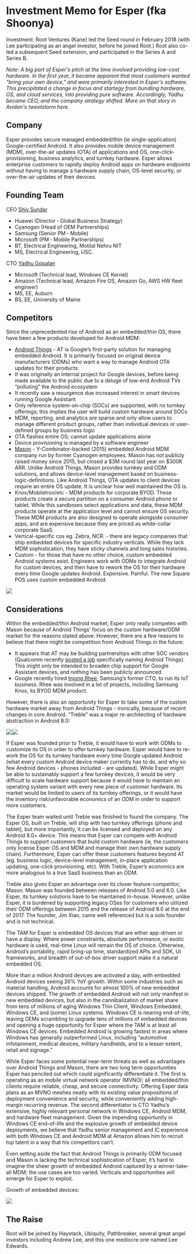# Investment Memo for Esper (fka Shoonya)
Investment: Root Ventures (Kane) led the Seed round in February 2018 (with Lee participating as an angel investor, before he joined Root.) Root also co-led a subsequent Seed extension, and participated in the Series A and Series B.

_Note: A big part of Esper's pitch at the time involved providing low-cost hardware. In the first year, it became apparent that most customers wanted "bring your own device," and were primarily interested in Esper's software. This precipitated a change in focus and startegy from bundling hardware, OS, and cloud services, into providing pure software. Accordingly, Yadhu became CEO, and the company strategy shifted. More on that story in Avidan's tweetstorm here._

## Company
Esper provides secure managed embedded/thin (ie single-application) Google-certified Android. It also provides mobile device management (MDM), over-the-air updates (OTA) of applications and OS, one-click-provisioning, business analytics, and turnkey hardware. Esper allows enterprise customers to rapidly deploy Android apps on hardware endpoints without having to manage a hardware supply chain, OS-level security, or over-the-air updates of their devices.

## Founding Team
CEO [Shiv Sundar](https://www.linkedin.com/in/sundarashiv/)
-   Huawei (Director ‐ Global Business Strategy)
-   Cyanogen (Head of OEM Partnerships)
-   Samsung (Senior PM ‐ Mobile)
-   Microsoft (PM ‐ Mobile Partnerships)
-   BT, Electrical Engineering, Motilal Nehru NIT
-   MS, Electrical Engineering, USC.

CTO [Yadhu Gopalan](https://www.linkedin.com/in/yadhu-gopalan-5065164/)
-   Microsoft (Technical lead, Windows CE Kernel)
-   Amazon (Technical lead, Amazon Fire OS, Amazon Go, AWS HW fleet engineer)
-   MS, EE, Auburn
-   BS, EE, University of Maine

## Competitors
Since the unprecedented rise of Android as an embedded/thin OS, there have been a few products developed for Android MDM:
-   [Android Things](https://developer.android.com/things/index.html) - AT is Google’s first-party solution for managing embedded Android. It is primarily focused on original device manufacturers (ODMs) who want a way to manage Android OTA updates for their products:
-   It was originally an internal project for Google devices, before being made available to the public due to a deluge of low-end Android TVs “polluting” the Android ecosystem
-   It recently saw a resurgence due increased interest in smart devices running Google Assistant
-   Only reference system-on-chip (SOCs) are supported, with no turnkey offerings; this implies the user will build custom hardware around SOCs
-   MDM, reporting, and analytics are sparse and only allow users to manage different product groups, rather than individual devices or user-defined groups by business logic
-   OTA flashes entire OS; cannot update applications alone
-   Device provisioning is managed by a software engineer
-   [Mason](http://bymason.com) - Y-Combinator-backed (2015) embedded Android MDM company run by former Cyanogen employees. Mason has not publicly raised money since 2015, but closed a $3M round last year on $300K ARR. Unlike Android Things, Mason provides turnkey and ODM solutions, and allows device-level management based on business-logic-definitions. Like Android Things, OTA updates to client devices require an entire OS update. It is unclear how well maintained the OS is.
-   Knox/MobileIron/etc - MDM products for corporate BYOD. These products create a secure partition on a consumer Android phone or tablet. While this sandboxes select applications and data, these MDM products operate at the application level and cannot ensure OS security. These MDM products are also designed to operate alongside consumer apps, and are expensive because they are priced as white-collar corporate SaaS.
-   Vertical-specific cos eg. Zebra, NCR. - there are legacy companies that ship embedded devices for specific industry verticals. While they lack MDM sophistication, they have sticky channels and long sales histories.
-   Custom - for those that have no other choice, custom embedded Android systems exist. Engineers work with ODMs to integrate Android for custom devices, and then have to rework the OS for their hardware every time Google updates Android. Expensive. Painful. The new Square POS uses custom embedded Android.

![](/images/esper1.png)

## Considerations
Within the embedded/thin Android market, Esper only really competes with Mason because of Android Things’ focus on the custom hardware/ODM market for the reasons stated above. However, there are a few reasons to believe that there might be competition from Android Things in the future:
-   It appears that AT may be building partnerships with other SOC vendors (Qualcomm recently [posted a job](https://www.theladders.com/job/software-engineer-iot-qualcomm-santa-clara-ca_35848739) specifically naming Android Things). This might only be intended to broaden chip support for Google Assistant devices, and nothing has been publicly announced.
-   Google recently hired [Injong Rhee](https://www.reuters.com/article/us-alphabet-cloud/google-hires-former-samsung-executive-to-coordinate-internet-of-things-projects-idUSKBN1FX0CQ), Samsung’s former CTO, to run its IoT business. Rhee was involved in a lot of projects, including Samsung Knox, its BYOD MDM product.

However, there is also an opportunity for Esper to take some of the custom hardware market away from Android Things - ironically, because of recent changes in core Android. “Treble” was a major re-architecting of hardware abstraction in Android 8.0:

![](/images/esper2.png)![](/images/esper3.png)

If Esper was founded prior to Treble, it would have to work with ODMs to customize its OS in order to offer turnkey hardware. Esper would have to re-work the OS for its turnkey hardware every time Google updated Android (what every custom Android device maker currently has to do, and why so few Android devices - phones included - are updated). While Esper might be able to sustainably support a few turnkey devices, it would be very difficult to scale hardware support because it would have to maintain an operating system variant with every new piece of customer hardware. Its market would be limited to users of its turnkey offerings, or it would have the inventory risk/unfavorable economics of an ODM in order to support more customers.

The Esper team waited until Treble was finished to found the company. The Esper OS, built on Treble, will ship with two turnkey offerings (phone and tablet), but more importantly, it can be licensed and deployed on any Android 8.0+ device. This means that Esper can compete with Android Things to support customers that build custom hardware (ie, the customers only license Esper OS and MDM and manage their own hardware supply chain). Furthermore, Esper can offer these customers features beyond AT (eg. business logic, device-level management, in-place application updating, one-click provisioning, etc). With Treble, Esper’s economics are more analogous to a true SaaS business than an ODM.

Treble also gives Esper an advantage over its closer feature-competitor, Mason. Mason was founded between releases of Android 5.0 and 6.0. Like Esper, its turnkey solutions have to be maintained in-house. However, unlike Esper, it is burdened by supporting legacy OSes for customers who utilized their ODM offerings between 2015 and the release of Android 8.0 at the end of 2017. The founder, Jim Xiao, came well referenced but is a solo founder and is not technical.

The TAM for Esper is embedded OS devices that are either app-driven or have a display. Where power constraints, absolute performance, or exotic hardware is used, real-time Linux will remain the OS of choice. Otherwise, Android’s portability, rapid bring-up time, standardized APIs and SDK, UI frameworks, and breadth of out-of-box driver support make it a natural embedded OS.

More than a million Android devices are activated a day, with embedded Android devices seeing 26% YoY growth. Within some industries such as material handling, Android accounts for almost 100% of new embedded devices shipped. The growth of embedded Android will not only manifest in new embedded devices, but also in the cannibalization of market share from tens of millions of aging Windows Thin Client, Windows Embedded, Windows CE, and (some) Linux systems. Windows CE is nearing end-of-life, leaving OEMs scrambling to upgrade tens of millions of embedded devices and opening a huge opportunity for Esper where the TAM is at least all Windows CE devices. Embedded Android is growing fastest in areas where Windows has generally outperformed Linux, including “automotive infotainment, medical devices, military handhelds, and to a lesser extent, retail and signage.”

While Esper faces some potential near-term threats as well as advantages over Android Things and Mason, there are two long term opportunities Esper has penciled out which could significantly differentiate it. The first is operating as an mobile virtual network operator (MVNO); all embedded/thin clients require reliable, cheap, and secure connectivity. Offering Esper data plans as an MVNO meshes neatly with its existing value propositions of deployment convenience and security, while conveniently adding high-margin recurring revenue. The second differentiator is CTO Yadhu’s extensive, highly relevant personal network in Windows CE, Android MDM, and hardware fleet management. Given the impending opportunity in Windows CE end-of-life and the explosive growth of embedded device deployments, we believe that Yadhu senior management and IC experience with both Windows CE and Android MDM at Amazon allows him to recruit top talent in a way that his competitors can’t.

Even setting aside the fact that Android Things is primarily ODM focused and Mason is lacking the technical sophistication of Esper, it’s hard to imagine the sheer growth of embedded Android captured by a winner-take-all MDM; the use cases are too varied. Verticals and opportunities will emerge for Esper to exploit.

Growth of embedded devices:

![](/images/esper4.png)

## The Raise
Root will be joined by Haystack, Ubiquity, Pathbreaker, several great angel investors including Andrew Lee, and this one mediocre one named Lee Edwards.
